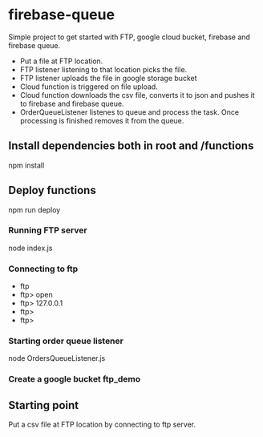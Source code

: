 # firebase-queue
Simple project to get started with FTP, google cloud bucket, firebase and firebase queue.
- Put a file at FTP location.
- FTP listener listening to that location picks the file.
- FTP listener uploads the file in google storage bucket
- Cloud function is triggered on file upload.
- Cloud function downloads the csv file, converts it to json and pushes it to firebase and firebase queue.
- OrderQueueListener listenes to queue and process the task. Once processing is finished removes it from the queue.

## Install dependencies both in root and /functions
npm install

## Deploy functions
npm run deploy

### Running FTP server
node index.js

### Connecting to ftp
- ftp
- ftp> open
- ftp> 127.0.0.1
- ftp> <userName>
- ftp> <password>

### Starting order queue listener

node OrdersQueueListener.js

### Create a google bucket ftp_demo

## Starting point
Put a csv file at FTP location by connecting to ftp server.
